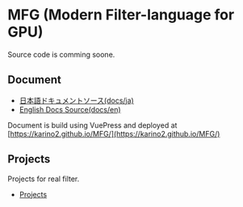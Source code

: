 # MFG (Modern Filter-language for GPU)

Source code is comming soone.

## Document

- [日本語ドキュメントソース(docs/ja)](docs/ja/README.md)
- [English Docs Source(docs/en)](docs/en/README.md)

Document is build using VuePress and deployed at [https://karino2.github.io/MFG/](https://karino2.github.io/MFG/)

## Projects

Projects for real filter.

- [Projects](projects/README.md)